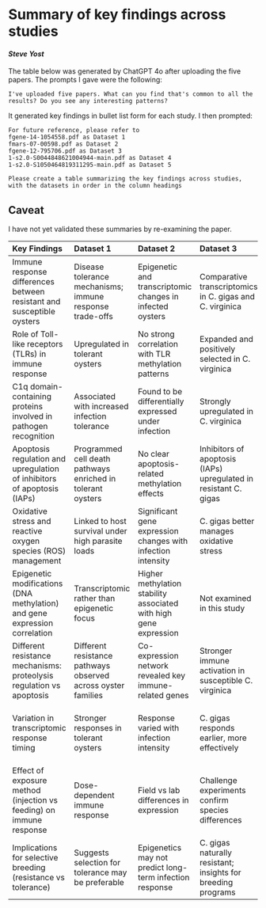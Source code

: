 # Summary of key findings across studies
#### _Steve Yost_
The table below was generated by ChatGPT 4o after uploading the five papers. The prompts I gave were the following:
```
I've uploaded five papers. What can you find that's common to all the results? Do you see any interesting patterns?
```
It generated key findings in bullet list form for each study. I then prompted:
```
For future reference, please refer to
fgene-14-1054558.pdf as Dataset 1
fmars-07-00598.pdf as Dataset 2
fgene-12-795706.pdf as Dataset 3
1-s2.0-S0044848621004944-main.pdf as Dataset 4
1-s2.0-S1050464819311295-main.pdf as Dataset 5

Please create a table summarizing the key findings across studies, with the datasets in order in the column headings
```

## Caveat
I have not yet validated these summaries by re-examining the paper.

| Key Findings                                                               | Dataset 1                                                     | Dataset 2                                                         | Dataset 3                                                        | Dataset 4                                                   | Dataset 5                                                                   |
|:---------------------------------------------------------------------------|:--------------------------------------------------------------|:------------------------------------------------------------------|:-----------------------------------------------------------------|:------------------------------------------------------------|:----------------------------------------------------------------------------|
| Immune response differences between resistant and susceptible oysters      | Disease tolerance mechanisms; immune response trade-offs      | Epigenetic and transcriptomic changes in infected oysters         | Comparative transcriptomics in C. gigas and C. virginica         | Effects of exposure methods on survival and gene expression | Variation in transcriptomic response across families                        |
| Role of Toll-like receptors (TLRs) in immune response                      | Upregulated in tolerant oysters                               | No strong correlation with TLR methylation patterns               | Expanded and positively selected in C. virginica                 | TLR4 overexpressed in injected oysters                      | Differentially expressed in resistant oysters                               |
| C1q domain-containing proteins involved in pathogen recognition            | Associated with increased infection tolerance                 | Found to be differentially expressed under infection              | Strongly upregulated in C. virginica                             | Not a major focus                                           | Upregulated in resistant oysters                                            |
| Apoptosis regulation and upregulation of inhibitors of apoptosis (IAPs)    | Programmed cell death pathways enriched in tolerant oysters   | No clear apoptosis-related methylation effects                    | Inhibitors of apoptosis (IAPs) upregulated in resistant C. gigas | Injected oysters had higher inflammatory apoptosis response | Resistant oysters showed early apoptotic gene activation                    |
| Oxidative stress and reactive oxygen species (ROS) management              | Linked to host survival under high parasite loads             | Significant gene expression changes with infection intensity      | C. gigas better manages oxidative stress                         | Injected oysters showed more oxidative stress               | Protease inhibitors upregulated in resistant oysters                        |
| Epigenetic modifications (DNA methylation) and gene expression correlation | Transcriptomic rather than epigenetic focus                   | Higher methylation stability associated with high gene expression | Not examined in this study                                       | Not a focus of this study                                   | Not examined in this study                                                  |
| Different resistance mechanisms: proteolysis regulation vs apoptosis       | Different resistance pathways observed across oyster families | Co-expression network revealed key immune-related genes           | Stronger immune activation in susceptible C. virginica           | Differences in immune pathway activation based on exposure  | Strong early response in resistant families                                 |
| Variation in transcriptomic response timing                                | Stronger responses in tolerant oysters                        | Response varied with infection intensity                          | C. gigas responds earlier, more effectively                      | Injected oysters showed stronger immune responses           | Susceptible oysters had weaker early response but strong later inflammation |
| Effect of exposure method (injection vs feeding) on immune response        | Dose-dependent immune response                                | Field vs lab differences in expression                            | Challenge experiments confirm species differences                | Injection method led to higher mortality                    | Controlled infection model used                                             |
| Implications for selective breeding (resistance vs tolerance)              | Suggests selection for tolerance may be preferable            | Epigenetics may not predict long-term infection response          | C. gigas naturally resistant; insights for breeding programs     | Highlights need for realistic exposure models in breeding   | Timing of immune response key for resistance                                |
